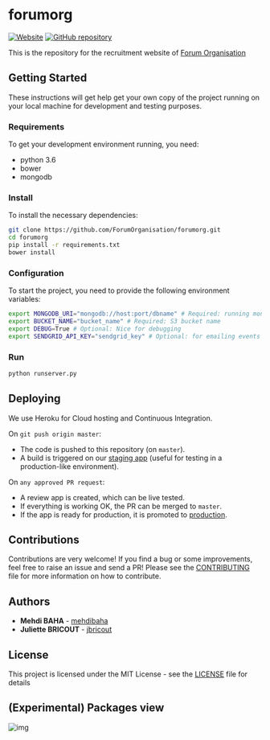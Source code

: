 # forumorg

[![Website](https://img.shields.io/website-up-down-green-red/http/shields.io.svg)](https://www.forumorg.org)
[![GitHub repository](https://img.shields.io/badge/GitHub-ForumOrganisation%2Fforumorg-blue.svg)](https://github.com/ForumOrganisation/forumorg)

This is the repository for the recruitment website of [Forum Organisation](https://www.forumorg.org)

## Getting Started

These instructions will get help get your own copy of the project running on your local machine for development and testing purposes.

### Requirements

To get your development environment running, you need:

- python 3.6
- bower
- mongodb

### Install

To install the necessary dependencies:

```sh
git clone https://github.com/ForumOrganisation/forumorg.git
cd forumorg
pip install -r requirements.txt
bower install
```

### Configuration
To start the project, you need to provide the following environment variables:

```sh
export MONGODB_URI="mongodb://host:port/dbname" # Required: running mongodb instance
export BUCKET_NAME="bucket_name" # Required: S3 bucket name
export DEBUG=True # Optional: Nice for debugging
export SENDGRID_API_KEY="sendgrid_key" # Optional: for emailing events
```

### Run
```sh
python runserver.py
```

## Deploying
We use Heroku for Cloud hosting and Continuous Integration.

On ```git push origin master```:

- The code is pushed to this repository (on `master`).
- A build is triggered on our [staging app](https://forumorg-staging.herokuapp.com) (useful for testing in a production-like environment).

On ```any approved PR request```:

- A review app is created, which can be live tested.
- If everything is working OK, the PR can be merged to `master`.
- If the app is ready for production, it is promoted to [production](https://www.forumorg.org).

## Contributions

Contributions are very welcome! If you find a bug or some improvements, feel free to raise an issue and send a PR! Please see the [CONTRIBUTING](CONTRIBUTING.md) file for more information on how to contribute.

## Authors

* **Mehdi BAHA** - [mehdibaha](https://github.com/mehdibaha)
* **Juliette BRICOUT** - [jbricout](https://github.com/jbricout)

## License

This project is licensed under the MIT License - see the [LICENSE](LICENSE) file for details

## (Experimental) Packages view

![img](https://s3-eu-west-1.amazonaws.com/forumorg/packages_Pyreverse.png)
